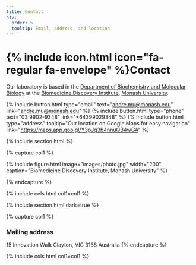 ```yaml
---
title: Contact
nav:
  order: 5
  tooltip: Email, address, and location
---
```


# {% include icon.html icon="fa-regular fa-envelope" %}Contact

Our laboratory is based in the [Department of Biochemistry and Molecular Biology](https://www.monash.edu/discovery-institute/departments/biochemistry-and-molecular-biology) at the [Biomedicine Discovery Institute](https://www.monash.edu/discovery-institute), [Monash University](https://www.monash.edu). 

{%
  include button.html
  type="email"
  text="andre.mu@monash.edu"
  link="andre.mu@monash.edu"
%}
{%
  include button.html
  type="phone"
  text="03 9902-9348"
  link="+64399029348"
%}
{%
  include button.html
  type="address"
  tooltip="Our location on Google Maps for easy navigation"
  link="https://maps.app.goo.gl/Y3pJg3b4nnuQB4wGA"
%}

{% include section.html %}

{% capture col1 %}

{%
  include figure.html
  image="images/photo.jpg" width="200"
  caption="Biomedicine Discovery Institute, Monash University"
%}

{% endcapture %}



{% include cols.html col1=col1  %}

{% include section.html dark=true %}

{% capture col1 %}
### Mailing address 
15 Innovation Walk 
Clayton, VIC 3168 
Australia
{% endcapture %}


{% include cols.html col1=col1 %}
